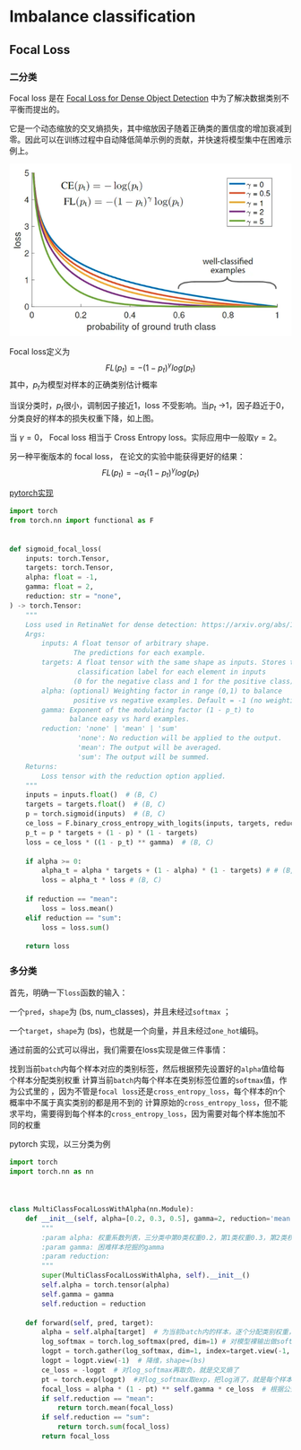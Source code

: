 # Imbalance classification

## Focal Loss

### 二分类

Focal loss 是在 [Focal Loss for Dense Object Detection](https://arxiv.org/abs/1708.02002v2) 中为了解决数据类别不平衡而提出的。

它是一个动态缩放的交叉熵损失，其中缩放因子随着正确类的置信度的增加衰减到零。因此可以在训练过程中自动降低简单示例的贡献，并快速将模型集中在困难示例上。

![focal_loss](pics/focal_loss.png)

Focal loss定义为
$$
FL(p_t) = -(1-p_t)^{\gamma}log(p_t)
$$
其中，$p_t$为模型对样本的正确类别估计概率

当误分类时，$p_t$很小，调制因子接近1，loss 不受影响。当$p_t$ →1，因子趋近于0，分类良好的样本的损失权重下降，如上图。

当 $\gamma = 0$， Focal loss 相当于 Cross Entropy loss。实际应用中一般取$\gamma = 2$。

另一种平衡版本的 focal loss， 在论文的实验中能获得更好的结果：
$$
FL(p_t) = -\alpha_t(1-p_t)^{\gamma}log(p_t)
$$

[pytorch实现](https://github.com/facebookresearch/fvcore/blob/main/fvcore/nn/focal_loss.py)


```python
import torch
from torch.nn import functional as F


def sigmoid_focal_loss(
    inputs: torch.Tensor,
    targets: torch.Tensor,
    alpha: float = -1,
    gamma: float = 2,
    reduction: str = "none",
) -> torch.Tensor:
    """
    Loss used in RetinaNet for dense detection: https://arxiv.org/abs/1708.02002.
    Args:
        inputs: A float tensor of arbitrary shape.
                The predictions for each example.
        targets: A float tensor with the same shape as inputs. Stores the binary
                 classification label for each element in inputs
                (0 for the negative class and 1 for the positive class).
        alpha: (optional) Weighting factor in range (0,1) to balance
                positive vs negative examples. Default = -1 (no weighting).
        gamma: Exponent of the modulating factor (1 - p_t) to
               balance easy vs hard examples.
        reduction: 'none' | 'mean' | 'sum'
                 'none': No reduction will be applied to the output.
                 'mean': The output will be averaged.
                 'sum': The output will be summed.
    Returns:
        Loss tensor with the reduction option applied.
    """
    inputs = inputs.float()  # (B, C)
    targets = targets.float()  # (B, C)
    p = torch.sigmoid(inputs)  # (B, C)
    ce_loss = F.binary_cross_entropy_with_logits(inputs, targets, reduction="none") # (B, C)
    p_t = p * targets + (1 - p) * (1 - targets)
    loss = ce_loss * ((1 - p_t) ** gamma)  # (B, C)

    if alpha >= 0:
        alpha_t = alpha * targets + (1 - alpha) * (1 - targets) # # (B, C)
        loss = alpha_t * loss # (B, C)

    if reduction == "mean":
        loss = loss.mean()
    elif reduction == "sum":
        loss = loss.sum()

    return loss
```

### 多分类

首先，明确一下`loss`函数的输入：

一个`pred`，`shape`为 (bs, num_classes)，并且未经过`softmax` ；

一个`target`，`shape`为 (bs)，也就是一个向量，并且未经过`one_hot`编码。

通过前面的公式可以得出，我们需要在loss实现是做三件事情：

找到当前`batch`内每个样本对应的类别标签，然后根据预先设置好的`alpha`值给每个样本分配类别权重
计算当前`batch`内每个样本在类别标签位置的`softmax`值，作为公式里的 
 ，因为不管是`focal loss`还是`cross_entropy_loss`，每个样本的n个概率中不属于真实类别的都是用不到的
计算原始的`cross_entropy_loss`，但不能求平均，需要得到每个样本的`cross_entropy_loss`，因为需要对每个样本施加不同的权重


pytorch 实现，以三分类为例

```python
import torch
import torch.nn as nn



class MultiClassFocalLossWithAlpha(nn.Module):
    def __init__(self, alpha=[0.2, 0.3, 0.5], gamma=2, reduction='mean'):
        """
        :param alpha: 权重系数列表，三分类中第0类权重0.2，第1类权重0.3，第2类权重0.5
        :param gamma: 困难样本挖掘的gamma
        :param reduction:
        """
        super(MultiClassFocalLossWithAlpha, self).__init__()
        self.alpha = torch.tensor(alpha)
        self.gamma = gamma
        self.reduction = reduction

    def forward(self, pred, target):
        alpha = self.alpha[target]  # 为当前batch内的样本，逐个分配类别权重，shape=(bs), 一维向量
        log_softmax = torch.log_softmax(pred, dim=1) # 对模型裸输出做softmax再取log, shape=(bs, 3)
        logpt = torch.gather(log_softmax, dim=1, index=target.view(-1, 1))  # 取出每个样本在类别标签位置的log_softmax值, shape=(bs, 1)
        logpt = logpt.view(-1)  # 降维，shape=(bs)
        ce_loss = -logpt  # 对log_softmax再取负，就是交叉熵了
        pt = torch.exp(logpt)  #对log_softmax取exp，把log消了，就是每个样本在类别标签位置的softmax值了，shape=(bs)
        focal_loss = alpha * (1 - pt) ** self.gamma * ce_loss  # 根据公式计算focal loss，得到每个样本的loss值，shape=(bs)
        if self.reduction == "mean":
            return torch.mean(focal_loss)
        if self.reduction == "sum":
            return torch.sum(focal_loss)
        return focal_loss
```